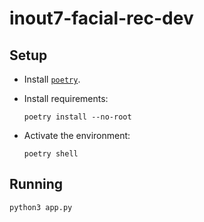 # inout7-facial-rec-dev

## Setup

- Install [`poetry`](https://python-poetry.org/docs/).
- Install requirements:

  ```shell
  poetry install --no-root
  ```

- Activate the environment:

  ```shell
  poetry shell
  ```

## Running

```shell
python3 app.py
```
